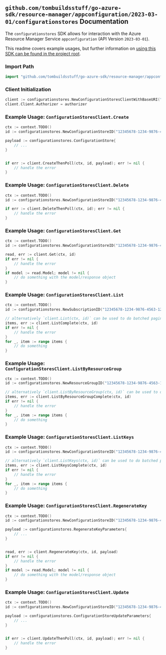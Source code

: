 
## `github.com/tombuildsstuff/go-azure-sdk/resource-manager/appconfiguration/2023-03-01/configurationstores` Documentation

The `configurationstores` SDK allows for interaction with the Azure Resource Manager Service `appconfiguration` (API Version `2023-03-01`).

This readme covers example usages, but further information on [using this SDK can be found in the project root](https://github.com/tombuildsstuff/go-azure-sdk/tree/main/docs).

### Import Path

```go
import "github.com/tombuildsstuff/go-azure-sdk/resource-manager/appconfiguration/2023-03-01/configurationstores"
```


### Client Initialization

```go
client := configurationstores.NewConfigurationStoresClientWithBaseURI("https://management.azure.com")
client.Client.Authorizer = authorizer
```


### Example Usage: `ConfigurationStoresClient.Create`

```go
ctx := context.TODO()
id := configurationstores.NewConfigurationStoreID("12345678-1234-9876-4563-123456789012", "example-resource-group", "configurationStoreValue")

payload := configurationstores.ConfigurationStore{
	// ...
}


if err := client.CreateThenPoll(ctx, id, payload); err != nil {
	// handle the error
}
```


### Example Usage: `ConfigurationStoresClient.Delete`

```go
ctx := context.TODO()
id := configurationstores.NewConfigurationStoreID("12345678-1234-9876-4563-123456789012", "example-resource-group", "configurationStoreValue")

if err := client.DeleteThenPoll(ctx, id); err != nil {
	// handle the error
}
```


### Example Usage: `ConfigurationStoresClient.Get`

```go
ctx := context.TODO()
id := configurationstores.NewConfigurationStoreID("12345678-1234-9876-4563-123456789012", "example-resource-group", "configurationStoreValue")

read, err := client.Get(ctx, id)
if err != nil {
	// handle the error
}
if model := read.Model; model != nil {
	// do something with the model/response object
}
```


### Example Usage: `ConfigurationStoresClient.List`

```go
ctx := context.TODO()
id := configurationstores.NewSubscriptionID("12345678-1234-9876-4563-123456789012")

// alternatively `client.List(ctx, id)` can be used to do batched pagination
items, err := client.ListComplete(ctx, id)
if err != nil {
	// handle the error
}
for _, item := range items {
	// do something
}
```


### Example Usage: `ConfigurationStoresClient.ListByResourceGroup`

```go
ctx := context.TODO()
id := configurationstores.NewResourceGroupID("12345678-1234-9876-4563-123456789012", "example-resource-group")

// alternatively `client.ListByResourceGroup(ctx, id)` can be used to do batched pagination
items, err := client.ListByResourceGroupComplete(ctx, id)
if err != nil {
	// handle the error
}
for _, item := range items {
	// do something
}
```


### Example Usage: `ConfigurationStoresClient.ListKeys`

```go
ctx := context.TODO()
id := configurationstores.NewConfigurationStoreID("12345678-1234-9876-4563-123456789012", "example-resource-group", "configurationStoreValue")

// alternatively `client.ListKeys(ctx, id)` can be used to do batched pagination
items, err := client.ListKeysComplete(ctx, id)
if err != nil {
	// handle the error
}
for _, item := range items {
	// do something
}
```


### Example Usage: `ConfigurationStoresClient.RegenerateKey`

```go
ctx := context.TODO()
id := configurationstores.NewConfigurationStoreID("12345678-1234-9876-4563-123456789012", "example-resource-group", "configurationStoreValue")

payload := configurationstores.RegenerateKeyParameters{
	// ...
}


read, err := client.RegenerateKey(ctx, id, payload)
if err != nil {
	// handle the error
}
if model := read.Model; model != nil {
	// do something with the model/response object
}
```


### Example Usage: `ConfigurationStoresClient.Update`

```go
ctx := context.TODO()
id := configurationstores.NewConfigurationStoreID("12345678-1234-9876-4563-123456789012", "example-resource-group", "configurationStoreValue")

payload := configurationstores.ConfigurationStoreUpdateParameters{
	// ...
}


if err := client.UpdateThenPoll(ctx, id, payload); err != nil {
	// handle the error
}
```
